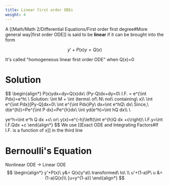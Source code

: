 ```yaml
---
title: Linear first order ODEs
weight: 4
---
```

A [[Math/Math 2/Differential Equations/First order first degree#More general way|first order ODE]] is said to be **linear** if it can be brought into the form

$$
y'+P(x)y=Q(x)
$$

It's called "homogeneous linear first order ODE" when Q(x)=0

# Solution

$$
\begin{align*}
P(x)ydx+dy=Q(x)dx\\
(Py-Q)dx+dy=0\\
I.F. = e^{\int Pdx}=e^h\\
\\
Solution: \int M + \int (terms\ of\ N\ not\ containing\ x)\\
\int e^{\int Pdx}[Py-Q]dx=0\\
\int e^{\int Pdx}Py\ dx=\int e^hQ\ dx\\
Since,\ d(e^{h})=Pe^{\int P dx}=Pe^{h}dx\\
\int yd(e^h)=\int hQ dx\\\\
\\

ye^h=\int e^h Q dx +c\ or\\
y(x)=e^{-h}\left(\int e^{h}Q dx +c\right)\\
I.F.y=\int I.F.Qdx +c
\end{align*}
$$
We use [[Exact ODE and Integrating Factors#If I.F. is a function of x]] in the third line

# Bernoulli's Equation

Nonlinear ODE → Linear ODE
$$
\begin{align*}
y'+P(x)\ y&= Q(x)y^a\\
transformed\ to\ \\
u'+(1-a)P\ u &= (1-a)Q(x)\\
[u=y^{1-a}]
\end{align*}
$$